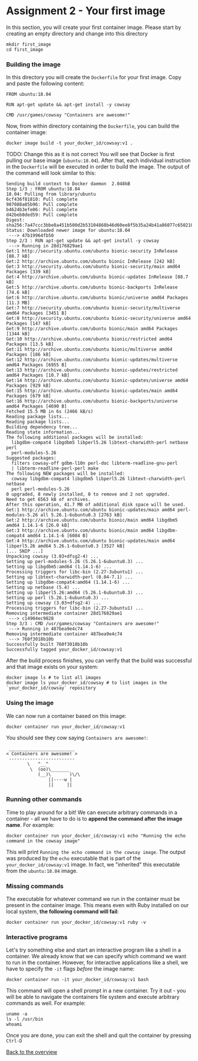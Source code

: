 # Assignment 2 - Your first image
In this section, you will create your first container image. Please start by creating an empty directory and change into this directory
```
mkdir first_image
cd first_image
```

### Building the image
In this directory you will create the `Dockerfile` for your first image. Copy and paste the following content:
```
FROM ubuntu:18.04

RUN apt-get update && apt-get install -y cowsay

CMD /usr/games/cowsay "Containers are awesome!"
```

Now, from within directory containing the `Dockerfile`, you can build the container image:
```
docker image build -t your_docker_id/cowsay:v1 .
```

TODO: Change this as it is not correct
You will see that Docker is first pulling our base image (`ubuntu:18.04`). After that, each individual instruction in the `Dockerfile` will be executed in order to build the image. The output of the command will look similar to this:
```
Sending build context to Docker daemon  2.048kB
Step 1/3 : FROM ubuntu:18.04
18.04: Pulling from library/ubuntu
6cf436f81810: Pull complete
987088a85b96: Pull complete
b4624b3efe06: Pull complete
d42beb8ded59: Pull complete
Digest: sha256:7a47ccc3bbe8a451b500d2b53104868b46d60ee8f5b35a24b41a86077c650210
Status: Downloaded newer image for ubuntu:18.04
 ---> 47b19964fb50
Step 2/3 : RUN apt-get update && apt-get install -y cowsay
 ---> Running in 28d176829ae1
Get:1 http://security.ubuntu.com/ubuntu bionic-security InRelease [88.7 kB]
Get:2 http://archive.ubuntu.com/ubuntu bionic InRelease [242 kB]
Get:3 http://security.ubuntu.com/ubuntu bionic-security/main amd64 Packages [339 kB]
Get:4 http://archive.ubuntu.com/ubuntu bionic-updates InRelease [88.7 kB]
Get:5 http://archive.ubuntu.com/ubuntu bionic-backports InRelease [74.6 kB]
Get:6 http://archive.ubuntu.com/ubuntu bionic/universe amd64 Packages [11.3 MB]
Get:7 http://security.ubuntu.com/ubuntu bionic-security/multiverse amd64 Packages [3451 B]
Get:8 http://security.ubuntu.com/ubuntu bionic-security/universe amd64 Packages [147 kB]
Get:9 http://archive.ubuntu.com/ubuntu bionic/main amd64 Packages [1344 kB]
Get:10 http://archive.ubuntu.com/ubuntu bionic/restricted amd64 Packages [13.5 kB]
Get:11 http://archive.ubuntu.com/ubuntu bionic/multiverse amd64 Packages [186 kB]
Get:12 http://archive.ubuntu.com/ubuntu bionic-updates/multiverse amd64 Packages [6955 B]
Get:13 http://archive.ubuntu.com/ubuntu bionic-updates/restricted amd64 Packages [10.7 kB]
Get:14 http://archive.ubuntu.com/ubuntu bionic-updates/universe amd64 Packages [929 kB]
Get:15 http://archive.ubuntu.com/ubuntu bionic-updates/main amd64 Packages [679 kB]
Get:16 http://archive.ubuntu.com/ubuntu bionic-backports/universe amd64 Packages [4690 B]
Fetched 15.5 MB in 6s (2466 kB/s)
Reading package lists...
Reading package lists...
Building dependency tree...
Reading state information...
The following additional packages will be installed:
  libgdbm-compat4 libgdbm5 libperl5.26 libtext-charwidth-perl netbase perl
  perl-modules-5.26
Suggested packages:
  filters cowsay-off gdbm-l10n perl-doc libterm-readline-gnu-perl
  | libterm-readline-perl-perl make
The following NEW packages will be installed:
  cowsay libgdbm-compat4 libgdbm5 libperl5.26 libtext-charwidth-perl netbase
  perl perl-modules-5.26
0 upgraded, 8 newly installed, 0 to remove and 2 not upgraded.
Need to get 6563 kB of archives.
After this operation, 41.7 MB of additional disk space will be used.
Get:1 http://archive.ubuntu.com/ubuntu bionic-updates/main amd64 perl-modules-5.26 all 5.26.1-6ubuntu0.3 [2763 kB]
Get:2 http://archive.ubuntu.com/ubuntu bionic/main amd64 libgdbm5 amd64 1.14.1-6 [26.0 kB]
Get:3 http://archive.ubuntu.com/ubuntu bionic/main amd64 libgdbm-compat4 amd64 1.14.1-6 [6084 B]
Get:4 http://archive.ubuntu.com/ubuntu bionic-updates/main amd64 libperl5.26 amd64 5.26.1-6ubuntu0.3 [3527 kB]
[... SNIP ...]
Unpacking cowsay (3.03+dfsg2-4) ...
Setting up perl-modules-5.26 (5.26.1-6ubuntu0.3) ...
Setting up libgdbm5:amd64 (1.14.1-6) ...
Processing triggers for libc-bin (2.27-3ubuntu1) ...
Setting up libtext-charwidth-perl (0.04-7.1) ...
Setting up libgdbm-compat4:amd64 (1.14.1-6) ...
Setting up netbase (5.4) ...
Setting up libperl5.26:amd64 (5.26.1-6ubuntu0.3) ...
Setting up perl (5.26.1-6ubuntu0.3) ...
Setting up cowsay (3.03+dfsg2-4) ...
Processing triggers for libc-bin (2.27-3ubuntu1) ...
Removing intermediate container 28d176829ae1
 ---> c14904ec9828
Step 3/3 : CMD /usr/games/cowsay "Containers are awesome!"
 ---> Running in 487bea9e4c74
Removing intermediate container 487bea9e4c74
 ---> 760f3018b10b
Successfully built 760f3018b10b
Successfully tagged your_docker_id/cowsay:v1
```


After the build process finishes, you can verify that the build was successful and that image exists on your system:
```
docker image ls # to list all images
docker image ls your_docker_id/cowsay # to list images in the `your_docker_id/cowsay` repository
```

### Using the image
We can now run a container based on this image:
```
docker container run your_docker_id/cowsay:v1
```

You should see they cow saying `Containers are awesome!`:
```
 _________________________
< Containers are awesome! >
 -------------------------
        \   ^__^
         \  (oo)\_______
            (__)\       )\/\
                ||----w |
                ||     ||
```


### Running other commands
Time to play around for a bit! We can execute arbitrary commands in a container - all we have to do is to __append the command after the image name__. For example:
```
docker container run your_docker_id/cowsay:v1 echo "Running the echo command in the cowsay image"
```

This will print `Running the echo command in the cowsay image`. The output was produced by the `echo` executable that is part of the `your_docker_id/cowsay:v1` image. In fact, we "inherited" this executable from the `ubuntu:18.04` image.

### Missing commands
The executable for whatever command we run in the container must be present in the container image. This means even with Ruby installed on our local system, __the following command will fail__:
```
docker container run your_docker_id/cowsay:v1 ruby -v
```

### Interactive programs
Let's try something else and start an interactive program like a shell in a container. We already know that we can specify which command we want to run in the container. However, for interactive applications like a shell, we have to specify the `-it` flags *before* the image name:
```
docker container run -it your_docker_id/cowsay:v1 bash
```

This command will open a shell prompt in a new container. Try it out - you will be able to navigate the containers file system and execute arbitrary commands as well. For example:
```
uname -a
ls -l /usr/bin
whoami
```

Once you are done, you can exit the shell and quit the container by pressing `Ctrl-D`

[Back to the overview](../README.md#assignments)
